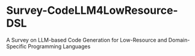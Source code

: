 # Survey-CodeLLM4LowResource-DSL
A Survey on LLM-based Code Generation for Low-Resource and Domain-Specific Programming Languages

